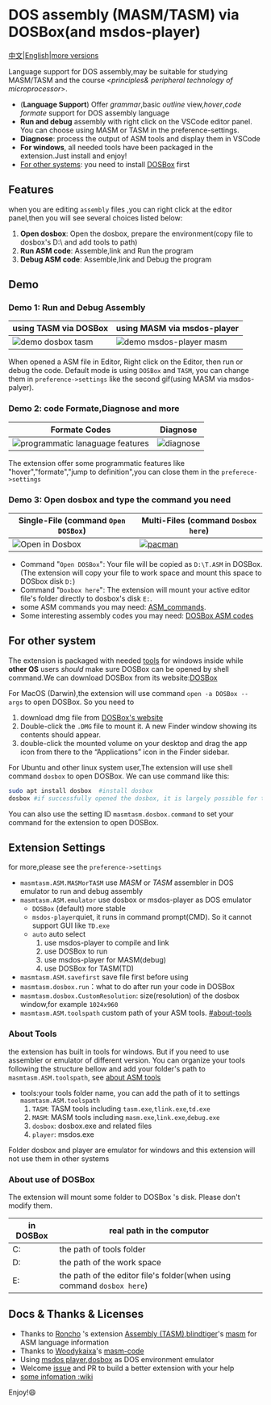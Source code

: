 # DOS assembly (MASM/TASM) via DOSBox(and msdos-player)

[中文](doc/README_zh.md)|[English](README.md)|[more versions](https://github.com/xsro/masm-tasm/releases)

Language support for DOS assembly,may be suitable for studying MASM/TASM and the course <*principles& peripheral technology of microprocessor*>.

- (**Language Support**) Offer *grammar*,basic *outline* view,*hover*,*code formate* support for DOS assembly language
- **Run and debug** assembly with right click on the VSCode editor panel. You can choose using MASM or TASM in the preference-settings.
- **Diagnose**: process the output of ASM tools and display them in VSCode
- **For windows**, all needed tools have been packaged in the extension.Just install and enjoy!
- [For other systems](#for-other-system): you need to install [DOSBox](https://www.dosbox.com) first

## Features

when you are editing `assembly` files ,you can right click at the editor panel,then you will see several choices listed below:

1. **Open dosbox**: Open the dosbox, prepare the environment(copy file to dosbox's D:\ and add tools to path)
2. **Run ASM code**: Assemble,link and Run the program
3. **Debug ASM code**: Assemble,link and Debug the program

## Demo

### Demo 1: Run and Debug Assembly

| using TASM via DOSBox                          | using MASM via msdos-player                         |
| ---------------------------------------------- | --------------------------------------------------- |
| ![demo dosbox tasm](pics/demo_dosbox_tasm.gif) | ![demo msdos-player masm](pics/demo_msdos_masm.gif) |

When opened a ASM file in Editor, Right click on the Editor, then run or debug the code. Default mode is using `DOSBox` and `TASM`, you can change them in `preference->settings` like the second gif(using MASM via msdos-palyer).

### Demo 2: code Formate,Diagnose and more

| Formate Codes                                               | Diagnose                                 |
| ----------------------------------------------------------- | ---------------------------------------- |
| ![programmatic lanaguage features](pics/demo_PLFeature.gif) | ![diagnose](pics/demo_diagnose_tasm.gif) |

The extension offer some programmatic features like "hover","formate","jump to definition",you can close them in the `preferece->settings`

### Demo 3: Open dosbox and type the command you need

| Single-File (command `Open DOSBox`)    | Multi-Files (command `Dosbox here`)                                              |
| -------------------------------------- | -------------------------------------------------------------------------------- |
| ![Open in Dosbox](pics/opendosbox.gif) | [![pacman](pics/demo_pacman.gif)](https://github.com/dpisdaniel/assembly-pacman) |

- Command "`Open DOSBox`": Your file will be copied as `D:\T.ASM` in DOSBox. (The extension will copy your file to work space and mount this space to DOSbox disk `D:`)
- Command "`Doxbox here`": The extension will mount your active editor file's folder directly to dosbox's disk `E:`.
- some ASM commands you may need: [ASM_commands](https://github.com/xsro/masm-tasm/wiki/ASM_commands).
- Some interesting assembly codes you may need: [DOSBox ASM codes](https://github.com/xsro/masm-tasm/wiki/dosbox)

## For other system

The extension is packaged with needed [tools](#about-tools) for windows inside while **other OS** users *should* make sure DOSBox can be opened by shell command.We can download DOSBox from its website:[DOSBox](https://www.dosbox.com)

For MacOS (Darwin),the extension will use command `open -a DOSBox --args` to open DOSBox. So you need to 

1. download dmg file from [DOSBox's website](https://www.dosbox.com)
2. Double-click the `.DMG` file to mount it. A new Finder window showing its contents should appear.
3. double-click the mounted volume on your desktop and drag the app icon from there to the “Applications” icon in the Finder sidebar.

For Ubuntu and other linux system user,The extension will use shell command `dosbox` to open DOSBox. We can use command like this:

```sh
sudo apt install dosbox  #install dosbox
dosbox #if successfully opened the dosbox, it is largely possible for the extension to use dosbox
```

You can also use the setting ID `masmtasm.dosbox.command` to set your command for the extension to open DOSBox.

## Extension Settings

for more,please see the `preference->settings`

- `masmtasm.ASM.MASMorTASM` use *MASM* or *TASM* assembler in DOS emulator to run and debug assembly
- `masmtasm.ASM.emulator` use dosbox or msdos-player as DOS emulator
  - `DOSBox` (default) more stable
  - `msdos-player`quiet, it runs in command prompt(CMD).  So it cannot support GUI like `TD.exe`
  - `auto` auto select
    1. use msdos-player to compile and link
    2. use DOSBox to run
    3. use msdos-player for MASM(debug)
    4. use DOSBox for TASM(TD)
- `masmtasm.ASM.savefirst`  save file first before using
- `masmtasm.dosbox.run`：what to do after run your code in DOSBox
- `masmtasm.dosbox.CustomResolution`: size(resolution) of the dosbox window,for example `1024x960`
- `masmtasm.ASM.toolspath` custom path of your ASM tools. [#about-tools](#about-tools)

### About Tools

the extension has built in tools for windows. But if you need to use assembler or emulator of different version. You can organize your tools following the structure bellow and add your folder's path to  `masmtasm.ASM.toolspath`, see [about ASM tools](doc/Toolspath.md)

- tools:your tools folder name, you can add the path of it to settings `masmtasm.ASM.toolspath`
  1. `TASM`: TASM tools including `tasm.exe`,`tlink.exe`,`td.exe`
  2. `MASM`: MASM tools including `masm.exe`,`link.exe`,`debug.exe`
  3. `dosbox`: dosbox.exe and related files
  4. `player`: msdos.exe

Folder dosbox and player are emulator for windows and this extension will not use them in other systems

### About use of DOSBox

The extension will mount some folder to DOSBox 's disk. Please don't modify them.

| in DOSBox | real path in the computor                                              |
| --------- | ---------------------------------------------------------------------- |
| C:        | the path of tools folder                                               |
| D:        | the path of the work space                                             |
| E:        | the path of the editor file's folder(when using command `dosbox here`) |

## Docs & Thanks & Licenses

- Thanks to [Roncho](https://marketplace.visualstudio.com/publishers/Roncho) 's extension [Assembly (TASM)](https://marketplace.visualstudio.com/items?itemName=Roncho.assembly-8086),[blindtiger](https://github.com/9176324)'s [masm](https://github.com/9176324/bltg-team.masm) for ASM language information
- Thanks to [Woodykaixa](https://github.com/Woodykaixa)'s [masm-code](https://github.com/Woodykaixa/masm-code)
- Using [msdos player](http://takeda-toshiya.my.coocan.jp/msdos),[dosbox](https://www.dosbox.com) as DOS environment emulator
- Welcome [issue](https://github.com/xsro/masm-tasm/issues) and PR to build a better extension with your help
- [some infomation :wiki](https://github.com/xsro/masm-tasm/wiki)

Enjoy!:smile:

